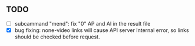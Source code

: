 ## TODO

- [ ] subcammand "mend": fix "0" AP and AI in the result file
- [x] bug fixing: none-video links will cause API server Internal error, so links should be checked before request.
